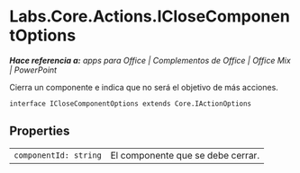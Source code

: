 
# <a name="labs.core.actions.iclosecomponentoptions"></a>Labs.Core.Actions.ICloseComponentOptions

 _**Hace referencia a:** apps para Office | Complementos de Office | Office Mix | PowerPoint_

Cierra un componente e indica que no será el objetivo de más acciones.

```
interface ICloseComponentOptions extends Core.IActionOptions
```


## <a name="properties"></a>Properties


|||
|:-----|:-----|
| `componentId: string`|El componente que se debe cerrar.|

